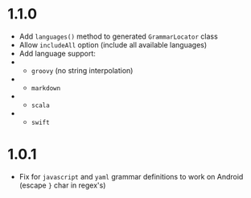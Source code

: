 # 1.1.0

* Add `languages()` method to generated `GrammarLocator` class
* Allow `includeAll` option (include all available languages)
* Add language support:
*
    * `groovy` (no string interpolation)
*
    * `markdown`
*
    * `scala`
*
    * `swift`

# 1.0.1

* Fix for `javascript` and `yaml` grammar definitions to work on Android (escape `}` char in regex's)